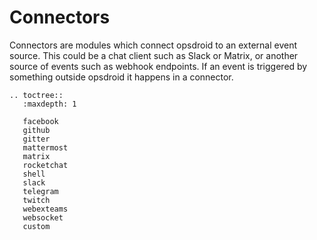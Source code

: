 # Connectors

Connectors are modules which connect opsdroid to an external event source. This could be a chat client such as Slack or Matrix, or another source of events such as webhook endpoints. If an event is triggered by something outside opsdroid it happens in a connector.

```eval_rst
.. toctree::
   :maxdepth: 1

   facebook
   github
   gitter
   mattermost
   matrix
   rocketchat
   shell
   slack
   telegram
   twitch
   webexteams
   websocket
   custom
```
